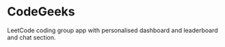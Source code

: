 # CodeGeeks
 LeetCode coding group app with personalised dashboard and leaderboard and chat section.

